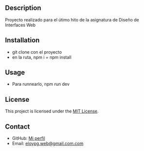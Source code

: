 ## Description

Proyecto realizado para el útimo hito de la asignatura de Diseño de Interfaces Web

## Installation

- git clone con el proyecto
- en la ruta, npm i = npm install

## Usage

- Para runnearlo, npm run dev

## License

This project is licensed under the [MIT License](LICENSE).

## Contact

- GitHub: [Mi perfil](https://github.com/eloypgweb/)
- Email: eloypg.web@gmail.com.com
